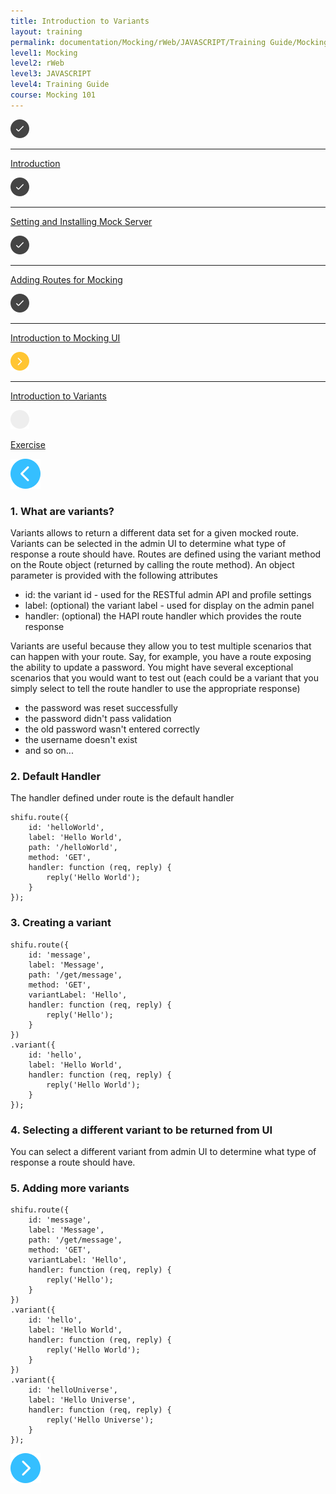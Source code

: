 ```yaml
---
title: Introduction to Variants
layout: training
permalink: documentation/Mocking/rWeb/JAVASCRIPT/Training Guide/Mocking 101/Introduction to Variants
level1: Mocking
level2: rWeb
level3: JAVASCRIPT
level4: Training Guide
course: Mocking 101
---
```

<div class="sidebar">
<div class="training-doc-link">
<div class ="training-doc-link-left">
<img class="training-doc-link-left__img" src="/images/training/checked.png" srcset="/images/training/checked@2x.png 2x, /images/training/checked@3x.png 3x" /><hr class="training-doc-link-left__hr training-doc-link-left__hr-completed" /></div>
<p class="training-doc-link__text">
<a class="training-doc-link__text-completed" href="./Introduction">Introduction</a></p>
</div>
<div class="training-doc-link">
<div class ="training-doc-link-left">
<img class="training-doc-link-left__img" src="/images/training/checked.png" srcset="/images/training/checked@2x.png 2x, /images/training/checked@3x.png 3x" /><hr class="training-doc-link-left__hr training-doc-link-left__hr-completed" /></div>
<p class="training-doc-link__text">
<a class="training-doc-link__text-completed" href="./Setting and Installing Mock Server">Setting and Installing Mock Server</a></p>
</div>
<div class="training-doc-link">
<div class ="training-doc-link-left">
<img class="training-doc-link-left__img" src="/images/training/checked.png" srcset="/images/training/checked@2x.png 2x, /images/training/checked@3x.png 3x" /><hr class="training-doc-link-left__hr training-doc-link-left__hr-completed" /></div>
<p class="training-doc-link__text">
<a class="training-doc-link__text-completed" href="./Adding Routes for Mocking">Adding Routes for Mocking</a></p>
</div>
<div class="training-doc-link">
<div class ="training-doc-link-left">
<img class="training-doc-link-left__img" src="/images/training/checked.png" srcset="/images/training/checked@2x.png 2x, /images/training/checked@3x.png 3x" /><hr class="training-doc-link-left__hr training-doc-link-left__hr-completed" /></div>
<p class="training-doc-link__text">
<a class="training-doc-link__text-completed" href="./Introduction to Mocking UI">Introduction to Mocking UI</a></p>
</div>
<div class="training-doc-link">
<div class ="training-doc-link-left">
<img class="training-doc-link-left__img" src="/images/training/actived.png" srcset="/images/training/actived@2x.png 2x, /images/training/actived@3x.png 3x" /><hr class="training-doc-link-left__hr training-doc-link-left__hr-pending" /></div>
<p class="training-doc-link__text">
<a class="training-doc-link__text-current" href="./Introduction to Variants">Introduction to Variants</a></p>
</div>
<div class="training-doc-link">
<div class ="training-doc-link-left">
<img class="training-doc-link-left__img" src="/images/training/unread.png" srcset="/images/training/unread@2x.png 2x, /images/training/unread@3x.png 3x" /></div>
<p class="training-doc-link__text">
<a class="training-doc-link__text-pending" href="./Exercise">Exercise</a></p>
</div>
</div>
<div class="training-doc-nav-btn">
<a href="./Introduction to Mocking UI"><img src="/images/training/btn-left.png" srcset="/images/training/btn-left@2x.png 2x, /images/training/btn-left@3x.png 3x" /></a>
</div>
<div class="training-content markdown">
<h3>1. What are variants?</h3>
<p>Variants allows to return a different data set for a given mocked route. Variants can be selected in the admin UI to determine what type of response a route should have. Routes are defined using the variant method on the Route object (returned by calling the route method). An object parameter is provided with the following attributes</p>
<ul>
<li>id: the variant id - used for the RESTful admin API and profile settings</li>
<li>label: (optional) the variant label - used for display on the admin panel</li>
<li>handler: (optional) the HAPI route handler which provides the route response</li>
</ul>
<p>Variants are useful because they allow you to test multiple scenarios that can happen with your route. Say, for example, you have a route exposing the ability to update a password. You might have several exceptional scenarios that you would want to test out (each could be a variant that you simply select to tell the route handler to use the appropriate response)</p>
<ul>
<li>the password was reset successfully</li>
<li>the password didn't pass validation</li>
<li>the old password wasn't entered correctly</li>
<li>the username doesn't exist</li>
<li>and so on...</li>
</ul>
<h3>2. Default Handler</h3>
<p>The handler defined under route is the default handler</p>
<pre><code class="language-js">shifu.route({
    id: 'helloWorld',
    label: 'Hello World',
    path: '/helloWorld',
    method: 'GET',
    handler: function (req, reply) {
        reply('Hello World');
    }
});
</code></pre>
<h3>3. Creating a variant</h3>
<pre><code class="language-js">shifu.route({
    id: 'message',
    label: 'Message',
    path: '/get/message',
    method: 'GET',
    variantLabel: 'Hello',
    handler: function (req, reply) {
        reply('Hello');
    }
})
.variant({
    id: 'hello',
    label: 'Hello World',
    handler: function (req, reply) {
        reply('Hello World');
    }
});
</code></pre>
<h3>4. Selecting a different variant to be returned from UI</h3>
<p>You can select a different variant from admin UI to determine what type of response a route should have.</p>
<h3>5. Adding more variants</h3>
<pre><code class="language-js">shifu.route({
    id: 'message',
    label: 'Message',
    path: '/get/message',
    method: 'GET',
    variantLabel: 'Hello',
    handler: function (req, reply) {
        reply('Hello');
    }
})
.variant({
    id: 'hello',
    label: 'Hello World',
    handler: function (req, reply) {
        reply('Hello World');
    }
})
.variant({
    id: 'helloUniverse',
    label: 'Hello Universe',
    handler: function (req, reply) {
        reply('Hello Universe');
    }
});
</code></pre>
</div>
<div class="training-doc-nav-btn">
<a href="./Exercise"><img src="/images/training/btn-right.png" srcset="/images/training/btn-right@2x.png 2x, /images/training/btn-right@3x.png 3x" /></a>
</div>
